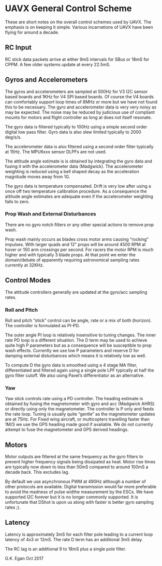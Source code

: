 # UAVX General Control Scheme #

These are short notes on the overall control schemes used by UAVX. The emphasis is on keeping it simple. Various incarnations of UAVX have been flying for around a decade.

## RC Input ##

RC stick data packets arrive at either 9mS intervals for SBus or 18mS for CPPM. A few older systems update at  every 22.5mS.

## Gyros and Accelerometers ##

The gyros and accelerometers are sampled at 500Hz for V3 I2C sensor based boards and 1KHz for V4 SPI based boards. Of course the V4 boards can comfortably support loop times of 8MHz or more but we have not found this to be necessary. The gyro and accelerometer data is very very noisy as may be expected. The noise may be reduced by judicious use of compliant mounts for motors and flight controller as long at does not itself resonate.

The gyro data is  filtered typically to 100Hz using a simple second order digital low pass filter.  Gyro data is also slew limited typically to 2000 deg/s/s.

The accelerometer data is also filtered using a second order filter typically at 15Hz.  The MPU6xxx sensor DLPFs are not used.

The attitude angle estimate is is obtained by integrating the gyro data and fusing it with the accelerometer data (Madgwick). The accelerometer weighting is reduced using a bell shaped decay as the acceleration magnitude moves away from 1G.

The gyro data is temperature compensated. Drift is very low after using a once off two temperature calibration procedure. As a consequence the attitude angle estimates are adequate even if the accelerometer weighting falls to zero.

### Prop Wash and External Disturbances ###

There are no gyro notch filters or any other special actions to remove prop wash.

Prop wash mainly occurs as blades cross motor arms causing “rocking” impulses.  With larger quads and 12” props will be around 4500 RPM  at hover or 150 arm crossings per second.  For racers the motor RPM is much higher and with typically 3 blade props. At that point we enter the domain/debate of apparently requiring astronomical sampling rates currently at 32KHz.

## Control Modes ##

The attitude controllers generally are updated at the gyro/acc sampling rates.

### Roll and Pitch ###

Roll and pitch “stick” control can be angle, rate or a mix of both (horizon). The controller is formulated as PI-PD.

The outer angle PI loop is relatively insensitive to tuning changes. The inner rate PD loop is a different situation. The D term may be used to achieve quite high P parameters but as a consequence will be susceptible to prop wash effects.  Currently we use low P parameters and reserve D for damping external disturbances which means it is relatively low as well.

To compute D the gyro data is smoothed using a 4 stage MA filter, differentiated and filtered again using a single pole LPF typically at half the gyro filter cutoff. We also using Pavel’s differentiator as an alternative.

### Yaw ###

Yaw stick controls rate using a PD controller.  The heading estimate is obtained by fusing the magnetometer with gyro and acc (Madgwick AHRS) or directly using only the magnetometer.  The controller is P only and feeds the rate loop.  Tuning is usually quite “gentle” as the magnetometer updates are at 75Hz. For Fixed wing aircraft, or multicopters travelling faster than 1M/S we use the GPS heading made good if available. We do not currently attempt to fuse the magnetometer and GPS derived headings.

## Motors ##

Motor outputs are filtered at the same frequency as the gyro filters to prevent higher frequency signals being dissipated as heat. Motor rise times are typically now down to less than 50mS  compared to around 100mS a decade back. This excludes lag.

By default we use asynchronous PWM at 490Hz although a number of other protocols are available. Digital transmission would far more preferable to avoid the madness of pulse widthe measurement by the ESCs. We have supported I2C forever but it is no longer commonly supported. It is unfortunate that DShot is upon us along with faster is better gyro sampling rates ;).

## Latency ##

Latency is approximately 3mS for each filter pole leading to a current loop latency of 4x3 or 12mS. The rate D term has an additional 3mS delay. 

The RC lag is an additional 9 to 18mS plus a single pole filter.

G.K. Egan Oct 2017
